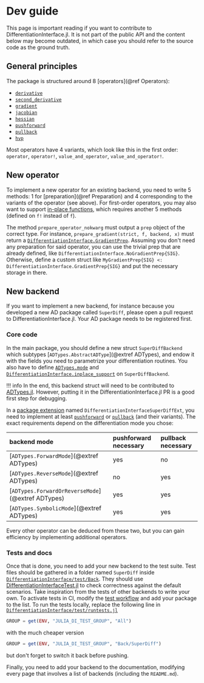 # Dev guide

This page is important reading if you want to contribute to DifferentiationInterface.jl.
It is not part of the public API and the content below may become outdated, in which case you should refer to the source code as the ground truth.

## General principles

The package is structured around 8 [operators](@ref Operators):

- [`derivative`](@ref)
- [`second_derivative`](@ref)
- [`gradient`](@ref)
- [`jacobian`](@ref)
- [`hessian`](@ref)
- [`pushforward`](@ref)
- [`pullback`](@ref)
- [`hvp`](@ref)

Most operators have 4 variants, which look like this in the first order: `operator`, `operator!`, `value_and_operator`, `value_and_operator!`.

## New operator

To implement a new operator for an existing backend, you need to write 5 methods: 1 for [preparation](@ref Preparation) and 4 corresponding to the variants of the operator (see above).
For first-order operators, you may also want to support [in-place functions](@ref "Mutation and signatures"), which requires another 5 methods (defined on `f!` instead of `f`).

The method `prepare_operator_nokwarg` must output a `prep` object of the correct type.
For instance, `prepare_gradient(strict, f, backend, x)` must return a [`DifferentiationInterface.GradientPrep`](@ref).
Assuming you don't need any preparation for said operator, you can use the trivial prep that are already defined, like `DifferentiationInterface.NoGradientPrep{SIG}`.
Otherwise, define a custom struct like `MyGradientPrep{SIG} <: DifferentiationInterface.GradientPrep{SIG}` and put the necessary storage in there.

## New backend

If you want to implement a new backend, for instance because you developed a new AD package called `SuperDiff`, please open a pull request to DifferentiationInterface.jl.
Your AD package needs to be registered first.

### Core code

In the main package, you should define a new struct `SuperDiffBackend` which subtypes [`ADTypes.AbstractADType`](@extref ADTypes), and endow it with the fields you need to parametrize your differentiation routines.
You also have to define [`ADTypes.mode`](@extref) and [`DifferentiationInterface.inplace_support`](@ref) on `SuperDiffBackend`.

!!! info
    In the end, this backend struct will need to be contributed to [ADTypes.jl](https://github.com/SciML/ADTypes.jl).
    However, putting it in the DifferentiationInterface.jl PR is a good first step for debugging.

In a [package extension](https://pkgdocs.julialang.org/v1/creating-packages/#Conditional-loading-of-code-in-packages-(Extensions)) named `DifferentiationInterfaceSuperDiffExt`, you need to implement at least [`pushforward`](@ref) or [`pullback`](@ref) (and their variants).
The exact requirements depend on the differentiation mode you chose:

| backend mode                                      | pushforward necessary | pullback necessary |
| :------------------------------------------------ | :-------------------- | :----------------- |
| [`ADTypes.ForwardMode`](@extref ADTypes)          | yes                   | no                 |
| [`ADTypes.ReverseMode`](@extref ADTypes)          | no                    | yes                |
| [`ADTypes.ForwardOrReverseMode`](@extref ADTypes) | yes                   | yes                |
| [`ADTypes.SymbolicMode`](@extref ADTypes)         | yes                   | yes                |

Every other operator can be deduced from these two, but you can gain efficiency by implementing additional operators.

### Tests and docs

Once that is done, you need to add your new backend to the test suite.
Test files should be gathered in a folder named `SuperDiff` inside [`DifferentiationInterface/test/Back`](https://github.com/JuliaDiff/DifferentiationInterface.jl/tree/main/DifferentiationInterface/test/Back).
They should use [DifferentiationInterfaceTest.jl](https://github.com/JuliaDiff/DifferentiationInterface.jl/tree/main/DifferentiationInterfaceTest) to check correctness against the default scenarios.
Take inspiration from the tests of other backends to write your own.
To activate tests in CI, modify the [test workflow](https://github.com/JuliaDiff/DifferentiationInterface.jl/blob/main/.github/workflows/Test.yml) and add your package to the list.
To run the tests locally, replace the following line in [`DifferentiationInterface/test/runtests.jl`](https://github.com/JuliaDiff/DifferentiationInterface.jl/blob/main/DifferentiationInterface/test/runtests.jl)

```julia
GROUP = get(ENV, "JULIA_DI_TEST_GROUP", "All")
```

with the much cheaper version

```julia
GROUP = get(ENV, "JULIA_DI_TEST_GROUP", "Back/SuperDiff")
```

but don't forget to switch it back before pushing.

Finally, you need to add your backend to the documentation, modifying every page that involves a list of backends (including the `README.md`).
